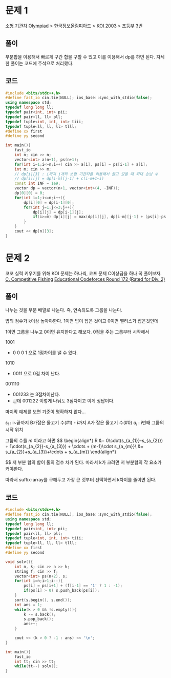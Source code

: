 # 문제 1

[소형 기관차](https://www.acmicpc.net/problem/2616)
[Olympiad](https://www.acmicpc.net/category/2) > [한국정보올림피아드](https://www.acmicpc.net/category/55) > [KOI 2003](https://www.acmicpc.net/category/75) > [초등부](https://www.acmicpc.net/category/detail/382) 3번
## 풀이

부분합을 이용해서 빠르게 구간 합을 구할 수 있고 이를 이용해서 dp를 하면 된다. 
자세한 풀이는 코드에 주석으로 처리했다. 

## 코드
```cpp
#include <bits/stdc++.h>
#define fast_io cin.tie(NULL); ios_base::sync_with_stdio(false);
using namespace std;
typedef long long ll;
typedef pair<int, int> pii;
typedef pair<ll, ll> pll;
typedef tuple<int, int, int> tiii;
typedef tuple<ll, ll, ll> tlll;
#define xx first
#define yy second

int main(){
    fast_io
    int n; cin >> n;
    vector<int> a(n+1), ps(n+1);
    for(int i=1;i<=n;i++) cin >> a[i], ps[i] = ps[i-1] + a[i];
    int m; cin >> m;
    // dp[i][3] : i까지 j개의 소형 기관차를 이용해서 끌고 갔을 때 최대 손님 수
    // dp[i][j] = dp[i-m][j-1] + c(i-m+1~i) 
    const int INF = 1e9;
    vector dp = vector(n+1, vector<int>(4, -INF));
    dp[0][0] = 0;
    for(int i=1;i<=n;i++){
        dp[i][0] = dp[i-1][0];
        for(int j=1;j<=3;j++){
            dp[i][j] = dp[i-1][j];
            if(i>=m) dp[i][j] = max(dp[i][j], dp[i-m][j-1] + (ps[i]-ps[i-m]));
        }
    }
    cout << dp[n][3];
}
```

# 문제 2

코포 실력 키우기를 위해 KOI 문제는 하나씩, 코포 문제 C이상급을 하나 꼭 풀어보자. 
[C. Competitive Fishing](https://codeforces.com/contest/2042/problem/C)
[Educational Codeforces Round 172 (Rated for Div. 2)](https://codeforces.com/contest/2042)

## 풀이
나누는 것을 부분 배열로 나눈다. 
즉, 연속되도록 그룹을 나눈다. 

밥의 점수가 k이상 높아야한다. 
1이면 밥이 잡은 것이고 0이면 앨리스가 잡은것인데 

1이면 그룹을 나누고 0이면 유지한다고 해보자. 
0점을 주는 그룹부터 시작해서

1001
- 0 0 0 1 으로 1점차이를 낼 수 있다.

1010
- 0011 으로 0점 차이 난다.

001110
- 001233 는 3점차이난다.
- 근데 001222 이렇게 나눠도 3점차이고 이게 정답이다.

마지막 예제를 보면 기준이 명확하지 않다...

$s_i$ : i~끝까지 B가잡은 물고기 수(#1) - i까지 A가 잡은 물고기 수(#0)
$a_i$ : i번째 그룹의 시작 위치

그룹의 수를 $m$ 이라고 하면
$$
\begin{align*}
R &= 0\cdot(s_{a_{1}}-s_{a_{2}}) + 1\cdot(s_{a_{2}}-s_{a_{3}}) + \cdots + (m-1)\cdot s_{a_{m}}\\
&= s_{a_{2}}+s_{a_{3}}+\cdots + s_{a_{m}}
\end{align*}

$$
저 부분 합의 합이 둘의 점수 차가 된다.
따라서 k가 크려면 저 부분합의 각 요소가 커야한다.

따라서 suffix-array를 구해두고 가장 큰 것부터 선택하면서 k차이를 줄이면 된다.

## 코드
```cpp
#include <bits/stdc++.h>
#define fast_io cin.tie(NULL); ios_base::sync_with_stdio(false);
using namespace std;
typedef long long ll;
typedef pair<int, int> pii;
typedef pair<ll, ll> pll;
typedef tuple<int, int, int> tiii;
typedef tuple<ll, ll, ll> tlll;
#define xx first
#define yy second

void solv(){
    int n, k; cin >> n >> k;
    string f; cin >> f;
    vector<int> ps(n+2), s;
    for(int i=n;i>1;i--){
        ps[i] = ps[i+1] + (f[i-1] == '1' ? 1 : -1);
        if(ps[i] > 0) s.push_back(ps[i]);
    }
    sort(s.begin(), s.end());
    int ans = 1;
    while(k > 0 && !s.empty()){
        k -= s.back();
        s.pop_back();
        ans++;
    }

    cout << (k > 0 ? -1 : ans) << '\n';
}

int main(){
    fast_io
    int tt; cin >> tt;
    while(tt--) solv();
}
```